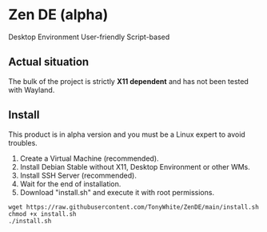 # Zen DE (alpha)

Desktop Environment User-friendly Script-based

## Actual situation

The bulk of the project is strictly **X11 dependent** and has not been tested with Wayland.

## Install

This product is in alpha version and you must be a Linux expert to avoid troubles.

1. Create a Virtual Machine (recommended).
2. Install Debian Stable without X11, Desktop Environment or other WMs.
3. Install SSH Server (recommended).
4. Wait for the end of installation.
5. Download "install.sh" and execute it with root permissions.

```
wget https://raw.githubusercontent.com/TonyWhite/ZenDE/main/install.sh
chmod +x install.sh
./install.sh
```
